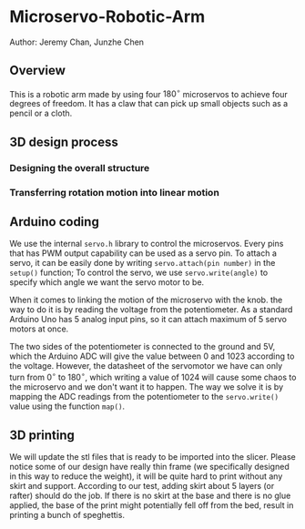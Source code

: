 # Microservo-Robotic-Arm
Author: Jeremy Chan, Junzhe Chen

## Overview
This is a robotic arm made by using four $180^\circ$ microservos to achieve four degrees of freedom. It has a claw that can pick up small objects such as a pencil or a cloth. 

## 3D design process

### Designing the overall structure


### Transferring rotation motion into linear motion


## Arduino coding
We use the internal `servo.h` library to control the microservos. Every pins that has PWM output capability can be used as a servo pin. To attach a servo, it can be easily done by writing `servo.attach(pin number)` in the `setup()` function; To control the servo, we use `servo.write(angle)` to specify which angle we want the servo motor to be.

When it comes to linking the motion of the microservo with the knob. the way to do it is by reading the voltage from the potentiometer. As a standard Arduino Uno has 5 analog input pins, so it can attach maximum of 5 servo motors at once. 

The two sides of the potentiometer is connected to the ground and 5V, which the Arduino ADC will give the value between $0$ and $1023$ according to the voltage. However, the datasheet of the servomotor we have can only turn from $0^\circ$ to $180^\circ$, which writing a value of 1024 will cause some chaos to the microservo and we don't want it to happen. The way we solve it is by mapping the ADC readings from the potentiometer to the `servo.write()` value using the function `map()`.

## 3D printing
We will update the stl files that is ready to be imported into the slicer. Please notice some of our design have really thin frame (we specifically designed in this way to reduce the weight), it will be quite hard to print without any skirt and support. According to our test, adding skirt about 5 layers (or rafter) should do the job. If there is no skirt at the base and there is no glue applied, the base of the print might potentially fell off from the bed, result in printing a bunch of speghettis.